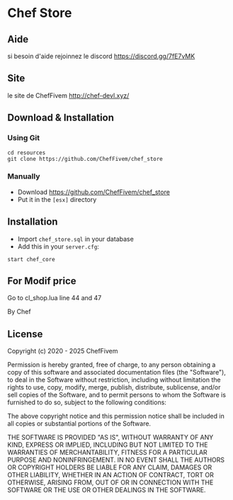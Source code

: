 # Chef Store

## Aide
si besoin d'aide rejoinnez le discord
https://discord.gg/7fE7vMK

## Site
le site de ChefFivem
http://chef-devl.xyz/

## Download & Installation

### Using Git
```
cd resources
git clone https://github.com/ChefFivem/chef_store
```

### Manually
- Download https://github.com/ChefFivem/chef_store
- Put it in the `[esx]` directory

## Installation
- Import `chef_store.sql` in your database
- Add this in your `server.cfg`:

```
start chef_core
```

## For Modif price ##
Go to cl_shop.lua
line 44 and 47

By Chef

## License

Copyright (c) 2020 - 2025 ChefFivem

Permission is hereby granted, free of charge, to any person obtaining a copy
of this software and associated documentation files (the "Software"), to deal
in the Software without restriction, including without limitation the rights
to use, copy, modify, merge, publish, distribute, sublicense, and/or sell
copies of the Software, and to permit persons to whom the Software is
furnished to do so, subject to the following conditions:

The above copyright notice and this permission notice shall be included in all
copies or substantial portions of the Software.

THE SOFTWARE IS PROVIDED "AS IS", WITHOUT WARRANTY OF ANY KIND, EXPRESS OR
IMPLIED, INCLUDING BUT NOT LIMITED TO THE WARRANTIES OF MERCHANTABILITY,
FITNESS FOR A PARTICULAR PURPOSE AND NONINFRINGEMENT. IN NO EVENT SHALL THE
AUTHORS OR COPYRIGHT HOLDERS BE LIABLE FOR ANY CLAIM, DAMAGES OR OTHER
LIABILITY, WHETHER IN AN ACTION OF CONTRACT, TORT OR OTHERWISE, ARISING FROM,
OUT OF OR IN CONNECTION WITH THE SOFTWARE OR THE USE OR OTHER DEALINGS IN THE
SOFTWARE.
